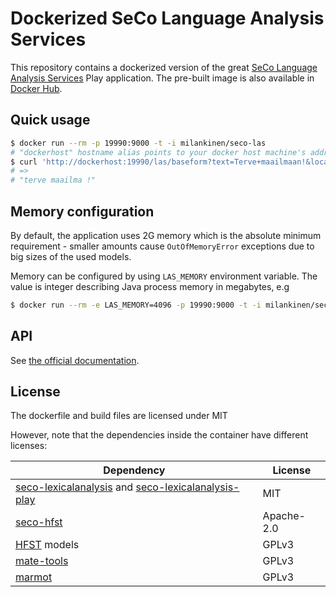 # Dockerized SeCo Language Analysis Services

This repository contains a dockerized version of the great [SeCo Language Analysis Services](http://demo.seco.tkk.fi/las/)
Play application. The pre-built image is also available in [Docker Hub](https://hub.docker.com/r/milankinen/seco-las/).

## Quick usage

```bash
$ docker run --rm -p 19990:9000 -t -i milankinen/seco-las 
# "dockerhost" hostname alias points to your docker host machine's address
$ curl 'http://dockerhost:19990/las/baseform?text=Terve+maailmaan!&locale=fi'
# =>
# "terve maailma !"
```

## Memory configuration

By default, the application uses 2G memory which is the absolute minimum requirement - 
smaller amounts cause `OutOfMemoryError` exceptions due to big sizes of the used models.

Memory can be configured by using `LAS_MEMORY` environment variable. The value is integer
describing Java process memory in megabytes, e.g

```bash 
$ docker run --rm -e LAS_MEMORY=4096 -p 19990:9000 -t -i milankinen/seco-las 
```

## API

See [the official documentation](http://demo.seco.tkk.fi/las).


## License

The dockerfile and build files are licensed under MIT

However, note that the dependencies inside the container have different licenses:

| **Dependency**                                     | **License** |
|----------------------------------------------------|-------------|
| [seco-lexicalanalysis](https://github.com/jiemakel/seco-lexicalanalysis) and [seco-lexicalanalysis-play](https://github.com/jiemakel/seco-lexicalanalysis-play) | MIT        |
| [seco-hfst](https://github.com/jiemakel/seco-hfst)                                                                                                              | Apache-2.0 |
| [HFST](http://hfst.github.io) models                                                                                                                            | GPLv3      |
| [mate-tools](https://code.google.com/archive/p/mate-tools)                                                                                                      | GPLv3      |
| [marmot](https://github.com/muelletm/cistern/tree/master/marmot)                                                                                                | GPLv3      |

